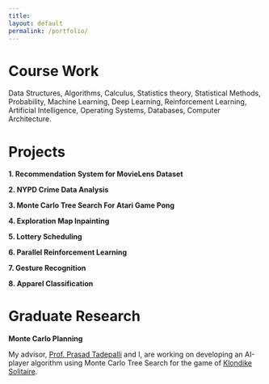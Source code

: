 ```yaml
---
title:
layout: default
permalink: /portfolio/
---
```


# Course Work

Data Structures, Algorithms, Calculus, Statistics theory, Statistical Methods, Probability,  Machine Learning, Deep Learning, Reinforcement Learning, Artificial Intelligence, Operating Systems,
Databases, Computer Architecture.

# Projects

**1.    Recommendation System for MovieLens Dataset**

**2.    NYPD Crime Data Analysis**

**3.    Monte Carlo Tree Search For Atari Game Pong**

**4.    Exploration Map Inpainting**

**5.    Lottery Scheduling**

**6.    Parallel Reinforcement Learning**

**7. 	Gesture Recognition**

**8. 	Apparel Classification**


# Graduate Research

**Monte Carlo Planning** <br/>

My advisor, [Prof. Prasad Tadepalli](http://web.engr.oregonstate.edu/~tadepall/) and I, are working on developing an AI-player algorithm using Monte Carlo Tree Search for the game of [Klondike Solitaire](https://www.solitaire-klondike.com/).